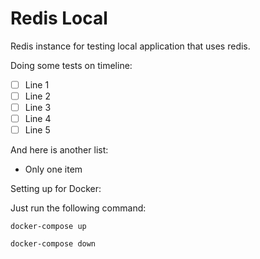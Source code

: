 # Redis Local

Redis instance for testing local application that uses redis.

Doing some tests on timeline:
- [ ] Line 1
- [ ] Line 2
- [ ] Line 3
- [ ] Line 4
- [ ] Line 5

And here is another list:
- Only one item

Setting up for Docker:

Just run the following command:

```
docker-compose up
```

```
docker-compose down
```


